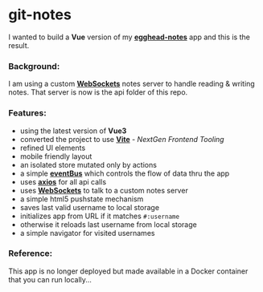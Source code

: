 # git-notes

I wanted to build a **Vue** version of my [**egghead-notes**](https://github.com/eswat2/egghead-notes) app and this is the result.

### Background:

I am using a custom [**WebSockets**](https://developer.mozilla.org/en-US/docs/Web/API/WebSockets_API) notes server to handle reading & writing notes.  That server is now is the api folder of this repo.

### Features:

- using the latest version of **Vue3**
- converted the project to use [**Vite**](https://vitejs.dev) - _NextGen Frontend Tooling_
- refined UI elements
- mobile friendly layout
- an isolated store mutated only by actions
- a simple [**eventBus**](https://github.com/scottcorgan/tiny-emitter) which controls the flow of data thru the app
- uses [**axios**](https://github.com/mzabriskie/axios) for all api calls
- uses [**WebSockets**](https://developer.mozilla.org/en-US/docs/Web/API/WebSockets_API) to talk to a custom notes server
- a simple html5 pushstate mechanism
- saves last valid username to local storage
- initializes app from URL if it matches `#:username`
- otherwise it reloads last username from local storage
- a simple navigator for visited usernames

### Reference:

This app is no longer deployed but made available in a Docker container that you can run locally...
